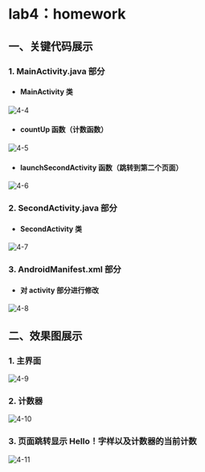# lab4：homework
>
## 一、关键代码展示
>
### 1. MainActivity.java 部分
>
- #### MainActivity 类
![4-4](https://github.com/IVY-1999/android_1813066/blob/main/image/lab4/4-4.png)
>
- #### countUp 函数（计数函数）
![4-5](https://github.com/IVY-1999/android_1813066/blob/main/image/lab4/4-5.png)
>
- #### launchSecondActivity 函数（跳转到第二个页面）
![4-6](https://github.com/IVY-1999/android_1813066/blob/main/image/lab4/4-6.png)
>
### 2. SecondActivity.java 部分
- #### SecondActivity 类
![4-7](https://github.com/IVY-1999/android_1813066/blob/main/image/lab4/4-7.png)
>
>
### 3. AndroidManifest.xml 部分
- #### 对 activity 部分进行修改
![4-8](https://github.com/IVY-1999/android_1813066/blob/main/image/lab4/4-8.png)
>
>
## 二、效果图展示
>
### 1. 主界面
![4-9](https://github.com/IVY-1999/android_1813066/blob/main/image/lab4/4-9.png)
>
### 2. 计数器
![4-10](https://github.com/IVY-1999/android_1813066/blob/main/image/lab4/4-10.png)
>
### 3. 页面跳转显示 Hello！字样以及计数器的当前计数
![4-11](https://github.com/IVY-1999/android_1813066/blob/main/image/lab4/4-11.png)
>
>

